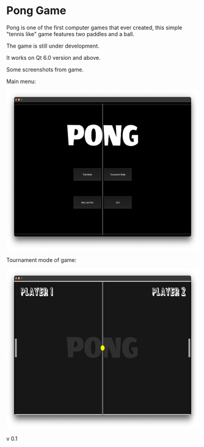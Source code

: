 # Pong Game

Pong is one of the first computer games that ever created, this simple 
"tennis like" game features two paddles and a ball.

The game is still under development.

It works on Qt 6.0 version and above.

Some screenshots from game.

Main menu:
<div align="center">
  <img height="420" src="db/initialscreen.png" display="flex"><br />
</div>

Tournament mode of game:
<div align="center">
  <img height="420" src="db/tournamentmode.png" display="flex"><br />
</div>

v 0.1
